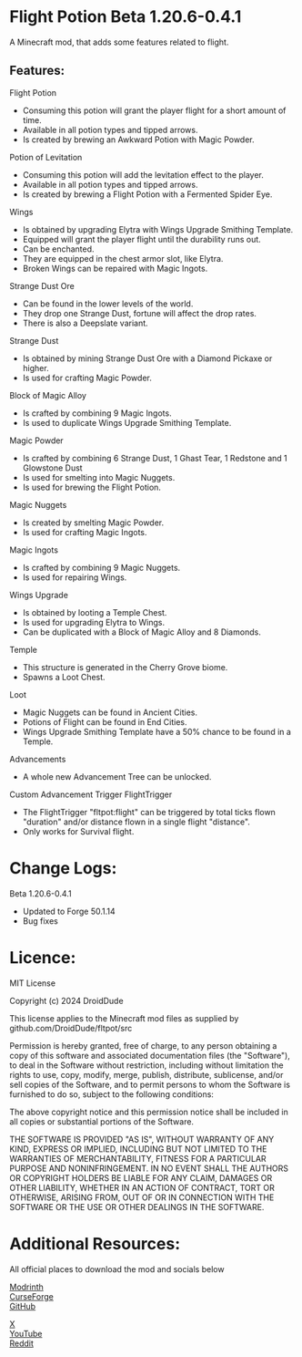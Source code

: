 
Flight Potion Beta 1.20.6-0.4.1
=======

A Minecraft mod, that adds some features related to flight.

Features:
--------

Flight Potion
- Consuming this potion will grant the player flight for a short amount of time.
- Available in all potion types and tipped arrows.
- Is created by brewing an Awkward Potion with Magic Powder.

Potion of Levitation
- Consuming this potion will add the levitation effect to the player.
- Available in all potion types and tipped arrows.
- Is created by brewing a Flight Potion with a Fermented Spider Eye.

Wings
- Is obtained by upgrading Elytra with Wings Upgrade Smithing Template.
- Equipped will grant the player flight until the durability runs out.
- Can be enchanted.
- They are equipped in the chest armor slot, like Elytra.
- Broken Wings can be repaired with Magic Ingots.

Strange Dust Ore
- Can be found in the lower levels of the world.
- They drop one Strange Dust, fortune will affect the drop rates.
- There is also a Deepslate variant.

Strange Dust
- Is obtained by mining Strange Dust Ore with a Diamond Pickaxe or higher.
- Is used for crafting Magic Powder.

Block of Magic Alloy
- Is crafted by combining 9 Magic Ingots.
- Is used to duplicate Wings Upgrade Smithing Template.

Magic Powder
- Is crafted by combining 6 Strange Dust, 1 Ghast Tear, 1 Redstone and 1 Glowstone Dust
- Is used for smelting into Magic Nuggets.
- Is used for brewing the Flight Potion.

Magic Nuggets
- Is created by smelting Magic Powder.
- Is used for crafting Magic Ingots.

Magic Ingots
- Is crafted by combining 9 Magic Nuggets.
- Is used for repairing Wings.

Wings Upgrade
- Is obtained by looting a Temple Chest.
- Is used for upgrading Elytra to Wings.
- Can be duplicated with a Block of Magic Alloy and 8 Diamonds.

Temple
- This structure is generated in the Cherry Grove biome.
- Spawns a Loot Chest.

Loot
- Magic Nuggets can be found in Ancient Cities.
- Potions of Flight can be found in End Cities.
- Wings Upgrade Smithing Template have a 50% chance to be found in a Temple.

Advancements
- A whole new Advancement Tree can be unlocked.

Custom Advancement Trigger FlightTrigger
- The FlightTrigger "fltpot:flight" can be triggered by total ticks flown "duration" and/or distance flown in a single flight "distance".
- Only works for Survival flight.

Change Logs:
============
Beta 1.20.6-0.4.1

- Updated to Forge 50.1.14
- Bug fixes

Licence:
============
MIT License

Copyright (c) 2024 DroidDude

This license applies to the Minecraft mod files as supplied by github.com/DroidDude/fltpot/src


Permission is hereby granted, free of charge, to any person obtaining a copy
of this software and associated documentation files (the "Software"), to deal
in the Software without restriction, including without limitation the rights
to use, copy, modify, merge, publish, distribute, sublicense, and/or sell
copies of the Software, and to permit persons to whom the Software is
furnished to do so, subject to the following conditions:

The above copyright notice and this permission notice shall be included in all
copies or substantial portions of the Software.

THE SOFTWARE IS PROVIDED "AS IS", WITHOUT WARRANTY OF ANY KIND, EXPRESS OR
IMPLIED, INCLUDING BUT NOT LIMITED TO THE WARRANTIES OF MERCHANTABILITY,
FITNESS FOR A PARTICULAR PURPOSE AND NONINFRINGEMENT. IN NO EVENT SHALL THE
AUTHORS OR COPYRIGHT HOLDERS BE LIABLE FOR ANY CLAIM, DAMAGES OR OTHER
LIABILITY, WHETHER IN AN ACTION OF CONTRACT, TORT OR OTHERWISE, ARISING FROM,
OUT OF OR IN CONNECTION WITH THE SOFTWARE OR THE USE OR OTHER DEALINGS IN THE
SOFTWARE.

Additional Resources: 
==========
All official places to download the mod and socials below

[Modrinth](https://modrinth.com/mod/flight_potion/)  
[CurseForge](https://www.curseforge.com/minecraft/mc-mods/flight-potion/)  
[GitHub](https://github.com/DroidDude/fltpot/)  

[X](https://twitter.com/droiddude19/)  
[YouTube](https://www.youtube.com/@DroidDudeMinecraft/)  
[Reddit](https://www.reddit.com/user/19DroidDude/)